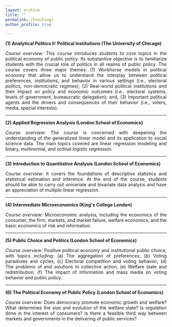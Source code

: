 ```yaml
---
layout: archive
title: ""
permalink: /teaching/
author_profile: true

---
```



 


**(1) Analytical Politics II: Political Institutions (The University of Chicago)**

<div style="text-align: justify">

<em>Course overview:</em> This course introduces students to core topics in the political economy of public policy. Its substantive objective is to familiarize students with the crucial role of politics in all realms of public policy. The course covers three major themes: (1) Workhorse models in political economy that allow us to understand the interplay between political preferences, institutions, and behavior in various settings (i.e., electoral politics, non-democratic regimes); (2) Real-world political institutions and their impact on policy and economic outcomes (i.e., electoral systems, levels of government, bureaucratic delegation); and, (3) Important political agents and the drivers and consequences of their behavior (i.e., voters, media, special interests).

</div>

---

**(2) Applied Regression Analysis (London School of Economics)**

<div style="text-align: justify">

<em>Course overview:</em> The course is concerned with deepening the understanding of the generalized linear model and its application to social science data. The main topics covered are linear regression modeling and binary, multinomial, and ordinal logistic regression.

</div>

---

**(3) Introduction to Quantitative Analysis (London School of Economics)**

<div style="text-align: justify">

<em>Course overview:</em>  It covers the foundations of descriptive statistics and statistical estimation and inference. At the end of the course, students should be able to carry out univariate and bivariate data analysis and have an appreciation of multiple linear regression.

</em>

---

**(4) Intermediate Microeconomics (King's College London)**

<div style="text-align: justify">

<em>Course overview:</em>  Microeconomic analysis, including the economics of the consumer, the firm, markets, and market failure, welfare economics, and the basic economics of risk and information.

</div>

---

**(5) Public Choice and Politics (London School of Economics)**

<div style="text-align: justify">

<em>Course overview:</em>  Positive political economy and institutional public choice, with topics including: (a) The aggregation of preferences; (b) Voting paradoxes and cycles; (c) Electoral competition and voting behavior; (d) The problems of and solutions to collective action; (e) Welfare state and redistribution; (f) The impact of information and mass media on voting behavior and public policy.

</div>

---

**(6) The Political Economy of Public Policy (London School of Economics)**

<div style="text-align: justify">

<em>Course overview:</em>  Does democracy promote economic growth and welfare? What determines the size and evolution of the welfare state? Is regulation done in the interest of consumers? Is there a feasible third way between markets and governments in the delivering of public services?

</div>

